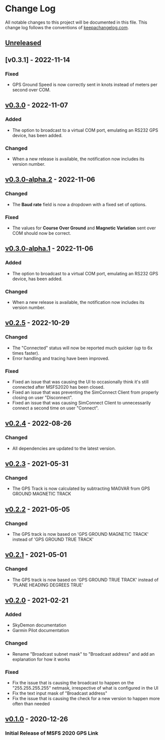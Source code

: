 # Change Log

All notable changes to this project will be documented in this
file. This change log follows the conventions of
[keepachangelog.com](http://keepachangelog.com/).

## [Unreleased]

## [v0.3.1] - 2022-11-14

### Fixed

- GPS Ground Speed is now correctly sent in knots instead of meters per second over COM.

## [v0.3.0] - 2022-11-07

### Added

- The option to broadcast to a virtual COM port, emulating an RS232 GPS device, has been added.

### Changed

- When a new release is available, the notification now includes its version number.

## [v0.3.0-alpha.2] - 2022-11-06

### Changed

- The **Baud rate** field is now a dropdown with a fixed set of options.

### Fixed

- The values for **Course Over Ground** and **Magnetic Variation** sent over COM should now be correct.

## [v0.3.0-alpha.1] - 2022-11-06

### Added

- The option to broadcast to a virtual COM port, emulating an RS232 GPS device, has been added.

### Changed

- When a new release is available, the notification now includes its version number.

## [v0.2.5] - 2022-10-29

### Changed

- The "Connected" status will now be reported much quicker (up to 6x times faster).
- Error handling and tracing have been improved.

### Fixed

- Fixed an issue that was causing the UI to occasionally think it's still connected after MSFS2020 has been closed.
- Fixed an issue that was preventing the SimConnect Client from properly closing on user "Disconnect".
- Fixed an issue that was causing SimConnect Client to unnecessarily connect a second time on user "Connect".

## [v0.2.4] - 2022-08-26

### Changed

- All dependencies are updated to the latest version.

## [v0.2.3] - 2021-05-31

### Changed

- The GPS Track is now calculated by subtracting MAGVAR from GPS GROUND MAGNETIC TRACK

## [v0.2.2] - 2021-05-05

### Changed

- The GPS track is now based on 'GPS GROUND MAGNETIC TRACK' instead of 'GPS GROUND TRUE TRACK'

## [v0.2.1] - 2021-05-01

### Changed

- The GPS track is now based on 'GPS GROUND TRUE TRACK' instead of 'PLANE HEADING DEGREES TRUE'

## [v0.2.0] - 2021-02-21

### Added

- SkyDemon documentation
- Garmin Pilot documentation

### Changed

- Rename "Broadcast subnet mask" to "Broadcast address" and add an explanation for how it works

### Fixed

- Fix the issue that is causing the broadcast to happen on the "255.255.255.255" netmask, irrespective of what is configured in the UI
- Fix the text input mask of "Broadcast address"
- Fix the issue that is causing the check for a new version to happen more often than needed

## [v0.1.0] - 2020-12-26

### Initial Release of MSFS 2020 GPS Link

[unreleased]: https://github.com/mihai-dinculescu/msfs-2020-gps-link
[v0.3.0]: https://github.com/mihai-dinculescu/msfs-2020-gps-link/tree/v0.3.0
[v0.3.0-alpha.2]: https://github.com/mihai-dinculescu/msfs-2020-gps-link/tree/v0.3.0-alpha.2
[v0.3.0-alpha.1]: https://github.com/mihai-dinculescu/msfs-2020-gps-link/tree/v0.3.0-alpha.1
[v0.2.5]: https://github.com/mihai-dinculescu/msfs-2020-gps-link/tree/v0.2.5
[v0.2.4]: https://github.com/mihai-dinculescu/msfs-2020-gps-link/tree/v0.2.4
[v0.2.3]: https://github.com/mihai-dinculescu/msfs-2020-gps-link/tree/v0.2.3
[v0.2.2]: https://github.com/mihai-dinculescu/msfs-2020-gps-link/tree/v0.2.2
[v0.2.1]: https://github.com/mihai-dinculescu/msfs-2020-gps-link/tree/v0.2.1
[v0.2.0]: https://github.com/mihai-dinculescu/msfs-2020-gps-link/tree/v0.2.0
[v0.1.0]: https://github.com/mihai-dinculescu/msfs-2020-gps-link/tree/v0.1.0
